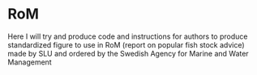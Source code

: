 # RoM
Here I will try and produce code and instructions for authors to produce standardized figure to use in RoM (report on popular fish stock advice) made by SLU and ordered by the Swedish Agency for Marine and Water Management
